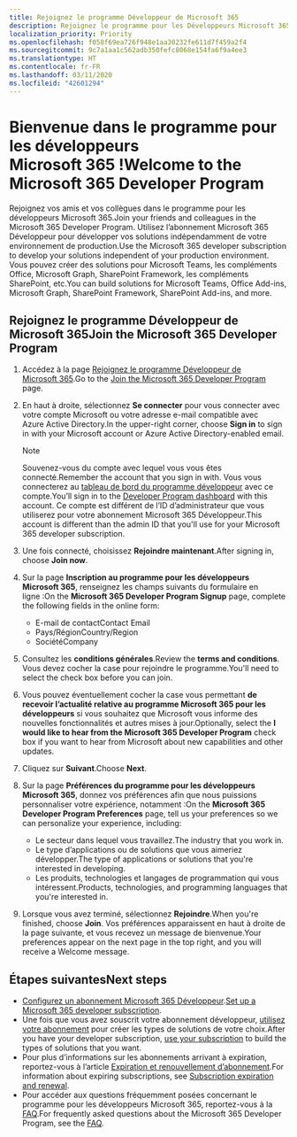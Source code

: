 ```yaml
---
title: Rejoignez le programme Développeur de Microsoft 365
description: Rejoignez le programme pour les Développeurs Microsoft 365 pour développer des solutions Microsoft 365 indépendamment de votre environnement de production.
localization_priority: Priority
ms.openlocfilehash: f058f69ea726f948e1aa30232fe611d7f459a2f4
ms.sourcegitcommit: 9c7a1aa1c562adb350fefc8068e154fa6f9a4ee3
ms.translationtype: HT
ms.contentlocale: fr-FR
ms.lasthandoff: 03/11/2020
ms.locfileid: "42601294"
---
```

# <a name="welcome-to-the-microsoft-365-developer-program"></a><span data-ttu-id="c88ce-103">Bienvenue dans le programme pour les développeurs Microsoft 365 !</span><span class="sxs-lookup"><span data-stu-id="c88ce-103">Welcome to the Microsoft 365 Developer Program</span></span>

<span data-ttu-id="c88ce-104">Rejoignez vos amis et vos collègues dans le programme pour les développeurs Microsoft 365.</span><span class="sxs-lookup"><span data-stu-id="c88ce-104">Join your friends and colleagues in the Microsoft 365 Developer Program.</span></span> <span data-ttu-id="c88ce-105">Utilisez l’abonnement Microsoft 365 Développeur pour développer vos solutions indépendamment de votre environnement de production.</span><span class="sxs-lookup"><span data-stu-id="c88ce-105">Use the Microsoft 365 developer subscription to develop your solutions independent of your production environment.</span></span> <span data-ttu-id="c88ce-106">Vous pouvez créer des solutions pour Microsoft Teams, les compléments Office, Microsoft Graph, SharePoint Framework, les compléments SharePoint, etc.</span><span class="sxs-lookup"><span data-stu-id="c88ce-106">You can build solutions for Microsoft Teams, Office Add-ins, Microsoft Graph, SharePoint Framework, SharePoint Add-ins, and more.</span></span>

## <a name="join-the-microsoft-365-developer-program"></a><span data-ttu-id="c88ce-107">Rejoignez le programme Développeur de Microsoft 365</span><span class="sxs-lookup"><span data-stu-id="c88ce-107">Join the Microsoft 365 Developer Program</span></span>

1. <span data-ttu-id="c88ce-108">Accédez à la page [Rejoignez le programme Développeur de Microsoft 365](https://developer.microsoft.com/fr-FR/microsoft-365/dev-program).</span><span class="sxs-lookup"><span data-stu-id="c88ce-108">Go to the [Join the Microsoft 365 Developer Program](https://developer.microsoft.com/fr-FR/microsoft-365/dev-program) page.</span></span> 

2. <span data-ttu-id="c88ce-109">En haut à droite, sélectionnez **Se connecter** pour vous connecter avec votre compte Microsoft ou votre adresse e-mail compatible avec Azure Active Directory.</span><span class="sxs-lookup"><span data-stu-id="c88ce-109">In the upper-right corner, choose **Sign in** to sign in with your Microsoft account or Azure Active Directory-enabled email.</span></span>

    > [!NOTE]
    > <span data-ttu-id="c88ce-110">Souvenez-vous du compte avec lequel vous vous êtes connecté.</span><span class="sxs-lookup"><span data-stu-id="c88ce-110">Remember the account that you sign in with.</span></span> <span data-ttu-id="c88ce-111">Vous vous connecterez au [tableau de bord du programme développeur](https://developer.microsoft.com/office/profile) avec ce compte.</span><span class="sxs-lookup"><span data-stu-id="c88ce-111">You’ll sign in to the [Developer Program dashboard](https://developer.microsoft.com/office/profile) with this account.</span></span> <span data-ttu-id="c88ce-112">Ce compte est différent de l’ID d’administrateur que vous utiliserez pour votre abonnement Microsoft 365 Développeur.</span><span class="sxs-lookup"><span data-stu-id="c88ce-112">This account is different than the admin ID that you'll use for your Microsoft 365 developer subscription.</span></span>

3. <span data-ttu-id="c88ce-113">Une fois connecté, choisissez **Rejoindre maintenant**.</span><span class="sxs-lookup"><span data-stu-id="c88ce-113">After signing in, choose **Join now**.</span></span>

4. <span data-ttu-id="c88ce-114">Sur la page **Inscription au programme pour les développeurs Microsoft 365**, renseignez les champs suivants du formulaire en ligne :</span><span class="sxs-lookup"><span data-stu-id="c88ce-114">On the **Microsoft 365 Developer Program Signup** page, complete the following fields in the online form:</span></span>

    - <span data-ttu-id="c88ce-115">E-mail de contact</span><span class="sxs-lookup"><span data-stu-id="c88ce-115">Contact Email</span></span>
    - <span data-ttu-id="c88ce-116">Pays/Région</span><span class="sxs-lookup"><span data-stu-id="c88ce-116">Country/Region</span></span>
    - <span data-ttu-id="c88ce-117">Société</span><span class="sxs-lookup"><span data-stu-id="c88ce-117">Company</span></span>

5. <span data-ttu-id="c88ce-118">Consultez les **conditions générales**.</span><span class="sxs-lookup"><span data-stu-id="c88ce-118">Review the **terms and conditions**.</span></span> <span data-ttu-id="c88ce-119">Vous devez cocher la case pour rejoindre le programme.</span><span class="sxs-lookup"><span data-stu-id="c88ce-119">You'll need to select the check box before you can join.</span></span>

6. <span data-ttu-id="c88ce-120">Vous pouvez éventuellement cocher la case vous permettant **de recevoir l’actualité relative au programme Microsoft 365 pour les développeurs** si vous souhaitez que Microsoft vous informe des nouvelles fonctionnalités et autres mises à jour.</span><span class="sxs-lookup"><span data-stu-id="c88ce-120">Optionally, select the **I would like to hear from the Microsoft 365 Developer Program** check box if you want to hear from Microsoft about new capabilities and other updates.</span></span> 

7. <span data-ttu-id="c88ce-121">Cliquez sur **Suivant**.</span><span class="sxs-lookup"><span data-stu-id="c88ce-121">Choose **Next**.</span></span>

8. <span data-ttu-id="c88ce-122">Sur la page **Préférences du programme pour les développeurs Microsoft 365**, donnez vos préférences afin que nous puissions personnaliser votre expérience, notamment :</span><span class="sxs-lookup"><span data-stu-id="c88ce-122">On the **Microsoft 365 Developer Program Preferences** page, tell us your preferences so we can personalize your experience, including:</span></span>

    - <span data-ttu-id="c88ce-123">Le secteur dans lequel vous travaillez.</span><span class="sxs-lookup"><span data-stu-id="c88ce-123">The industry that you work in.</span></span>
    - <span data-ttu-id="c88ce-124">Le type d’applications ou de solutions que vous aimeriez développer.</span><span class="sxs-lookup"><span data-stu-id="c88ce-124">The type of applications or solutions that you're interested in developing.</span></span>
    - <span data-ttu-id="c88ce-125">Les produits, technologies et langages de programmation qui vous intéressent.</span><span class="sxs-lookup"><span data-stu-id="c88ce-125">Products, technologies, and programming languages that you're interested in.</span></span>

9. <span data-ttu-id="c88ce-126">Lorsque vous avez terminé, sélectionnez **Rejoindre**.</span><span class="sxs-lookup"><span data-stu-id="c88ce-126">When you're finished, choose **Join**.</span></span> <span data-ttu-id="c88ce-127">Vos préférences apparaissent en haut à droite de la page suivante, et vous recevez un message de bienvenue.</span><span class="sxs-lookup"><span data-stu-id="c88ce-127">Your preferences appear on the next page in the top right, and you will receive a Welcome message.</span></span>



## <a name="next-steps"></a><span data-ttu-id="c88ce-128">Étapes suivantes</span><span class="sxs-lookup"><span data-stu-id="c88ce-128">Next steps</span></span>

- <span data-ttu-id="c88ce-129">[Configurez un abonnement Microsoft 365 Développeur](microsoft-365-developer-program-get-started.md).</span><span class="sxs-lookup"><span data-stu-id="c88ce-129">[Set up a Microsoft 365 developer subscription](microsoft-365-developer-program-get-started.md).</span></span> 
- <span data-ttu-id="c88ce-130">Une fois que vous avez souscrit votre abonnement développeur, [utilisez votre abonnement](build-microsoft-365-solutions.md) pour créer les types de solutions de votre choix.</span><span class="sxs-lookup"><span data-stu-id="c88ce-130">After you have your developer subscription, [use your subscription](build-microsoft-365-solutions.md) to build the types of solutions that you want.</span></span>
- <span data-ttu-id="c88ce-131">Pour plus d’informations sur les abonnements arrivant à expiration, reportez-vous à l’article [Expiration et renouvellement d’abonnement](subscription-expiration-and-renewal.md).</span><span class="sxs-lookup"><span data-stu-id="c88ce-131">For information about expiring subscriptions, see [Subscription expiration and renewal](subscription-expiration-and-renewal.md).</span></span>
- <span data-ttu-id="c88ce-132">Pour accéder aux questions fréquemment posées concernant le programme pour les développeurs Microsoft 365, reportez-vous à la [FAQ](microsoft-365-developer-program-faq.md).</span><span class="sxs-lookup"><span data-stu-id="c88ce-132">For frequently asked questions about the Microsoft 365 Developer Program, see the [FAQ](microsoft-365-developer-program-faq.md).</span></span>


